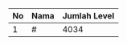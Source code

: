 | No | Nama            | Jumlah Level |
|----|-----------------|--------------|
| 1  | #    |    4034        |
